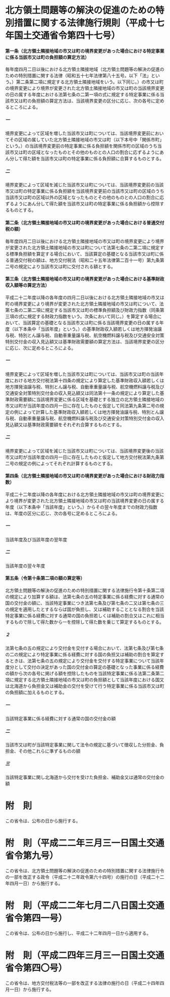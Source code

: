 # 北方領土問題等の解決の促進のための特別措置に関する法律施行規則（平成十七年国土交通省令第四十七号）
#### 第一条（北方領土隣接地域の市又は町の境界変更があった場合における特定事業に係る当該市又は町の負担額の算定方法）
毎年度四月二日以後における北方領土隣接地域（北方領土問題等の解決の促進のための特別措置に関する法律（昭和五十七年法律第八十五号。以下「法」という。）第二条第二項に規定する北方領土隣接地域をいう。以下同じ。）の市又は町の境界変更により境界が変更された北方領土隣接地域の市又は町の当該境界変更の日の属する年度における法第七条の二第一項の式に規定する特定事業に係る当該市又は町の負担額の算定方法は、当該境界変更の区分に応じ、次の各号に定めるところによる。
##### 一
境界変更によって区域を増した当該市又は町については、当該境界変更前においてその区域の属していた北方領土隣接地域の市又は町（以下本号中「関係市町」という。）の当該境界変更前の特定事業に係る負担額を関係市町の区域のうち当該市又は町の区域となったものとその他のものとの人口の割合に応ずるようにあん分して得た額を当該市又は町の特定事業に係る負担額に合算するものとする。
##### 二
境界変更によって区域を減じた当該市又は町については、当該境界変更前の当該市又は町の特定事業に係る負担額を当該境界変更前の当該市又は町の区域のうち当該市又は町の区域以外の区域となったものとその他のものとの人口の割合に応ずるようにあん分して得た額を当該市又は町の特定事業に係る負担額から控除するものとする。
#### 第二条（北方領土隣接地域の市又は町の境界変更があった場合における普通交付税の額）
毎年度四月二日以後における北方領土隣接地域の市又は町の境界変更により境界が変更された北方領土隣接地域の市又は町について法第七条の二第二項に規定する標準負担額を算定する場合において、当該算定の基礎となる当該市又は町に係る普通交付税の額は、地方交付税法（昭和二十五年法律第二百十一号）第九条第二号の規定により当該市又は町に交付される額とする。
#### 第三条（北方領土隣接地域の市又は町の境界変更があった場合における基準財政収入額等の算定方法）
平成二十二年度以降の各年度の四月二日以後における北方領土隣接地域の市又は町の境界変更により境界が変更された北方領土隣接地域の市又は町について、法第七条の二第二項に規定する当該市又は町の標準負担額及び財政力指数（同条第三項の式に規定する財政力指数をいう。次条において同じ。）を算定する場合において、当該算定の基礎となる当該市又は町に係る当該境界変更の日の属する年度（以下本条中「当該年度」という。）の基準財政収入額若しくは地方揮発油譲与税、特別とん譲与税、自動車重量譲与税、航空機燃料譲与税及び交通安全対策特別交付金の収入見込額又は基準財政需要額の算定方法は、当該境界変更の区分に応じ、次に定めるところによる。
##### 一
境界変更によって区域を増した当該市又は町については、当該市又は町の当該年度における地方交付税法第十四条の規定により算定した基準財政収入額若しくは地方揮発油譲与税、特別とん譲与税、自動車重量譲与税、航空機燃料譲与税及び交通安全対策特別交付金の収入見込額又は同法第十一条の規定により算定した基準財政需要額に当該境界変更に係る区域を基礎とする独立の北方領土隣接地域の市又は町が当該年度の四月一日に存在したものと仮定して同法第九条第二号の規定の例によって計算した基準財政収入額若しくは地方揮発油譲与税、特別とん譲与税、自動車重量譲与税、航空機燃料譲与税及び交通安全対策特別交付金の収入見込額又は基準財政需要額をそれぞれ合算するものとする。
##### 二
境界変更によって区域を減じた当該市又は町については、当該境界変更後の当該市又は町が当該年度の四月一日に存在したものと仮定して地方交付税法第九条第二号の規定の例によってそれぞれ計算するものとする。
#### 第四条（北方領土隣接地域の市又は町の境界変更があった場合における財政力指数）
平成二十二年度以降の各年度における北方領土隣接地域の市又は町の境界変更により境界が変更された北方領土隣接地域の市又は町の当該境界変更の日の属する年度（以下本条中「当該年度」という。）からその翌々年度までの財政力指数は、年度の区分に応じ、次の各号に定めるところによる。
##### 一
当該年度及び当該年度の翌年度
##### 二
当該年度の翌々年度
#### 第五条（令第十条第二項の額の算定等）
北方領土問題等の解決の促進のための特別措置に関する法律施行令第十条第二項の規定により加算する額は、法第七条の五の特定事業に係る経費に対する通常の国の交付金の額に、当該特定事業につき法第七条及び第七条の二又は第七条の三の規定を適用したとするならば国が負担し、又は補助することとなる割合を当該特定事業に係る経費に対する通常の国の負担若しくは補助の割合又はこれに相当するもので除して得た数から一を控除して得た数を乗じて算定するものとする。
##### ２
法第七条の五の規定により交付金を交付する場合において、法第七条及び第七条の二の規定により特定事業に係る経費に対する国の負担又は補助の割合を算定するときは、法第七条の五の規定により交付金を交付する特定事業について当該年度分として交付の決定があった国の交付金の算定の基礎となった事業に係る経費の額から次の各号に掲げる額を控除したものを当該特定事業に係る法第二条第二項に規定する北方領土隣接地域の市又は町の負担額として当該年度における国又は北海道から負担金又は補助金の交付を受けて行う特定事業に係る当該市又は町の負担額に加えるものとする。
##### 一
当該特定事業に係る経費に対する通常の国の交付金の額
##### 二
当該市又は町が当該特定事業に関して法令の規定に基づいて徴収した分担金、負担金、その他これらに準ずるものの額
##### 三
当該特定事業に関し北海道から交付を受けた負担金、補助金又は通常の交付金の額
# 附　則
この省令は、公布の日から施行する。
# 附　則（平成二二年三月三一日国土交通省令第九号）
この省令は、北方領土問題等の解決の促進のための特別措置に関する法律施行令の一部を改正する政令（平成二十二年政令第六十四号）の施行の日（平成二十二年四月一日）から施行する。
# 附　則（平成二二年七月二八日国土交通省令第四一号）
この省令は、公布の日から施行し、平成二十二年四月一日から適用する。
# 附　則（平成二四年三月三一日国土交通省令第四〇号）
この省令は、地方交付税法等の一部を改正する法律の施行の日（平成二十四年四月一日）から施行する。

